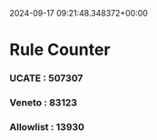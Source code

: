 2024-09-17 09:21:48.348372+00:00
# Rule Counter 
 ### UCATE : 507307

 ### Veneto : 83123

 ### Allowlist : 13930